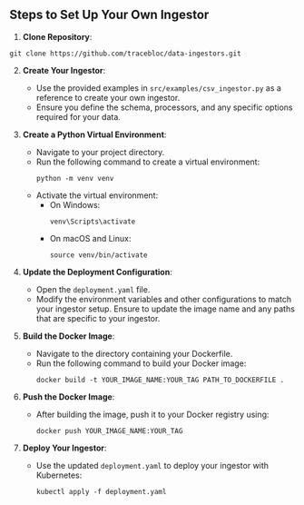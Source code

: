 
## Steps to Set Up Your Own Ingestor

1. **Clone Repository**:
```
git clone https://github.com/tracebloc/data-ingestors.git
```

2. **Create Your Ingestor**: 
   - Use the provided examples in `src/examples/csv_ingestor.py` as a reference to create your own ingestor. 
   - Ensure you define the schema, processors, and any specific options required for your data.

3. **Create a Python Virtual Environment**:
   - Navigate to your project directory.
   - Run the following command to create a virtual environment:
     ```commandline
     python -m venv venv
     ```
   - Activate the virtual environment:
     - On Windows:
       ```commandline
       venv\Scripts\activate
       ```
     - On macOS and Linux:
       ```commandline
       source venv/bin/activate
       ```

4. **Update the Deployment Configuration**:
   - Open the `deployment.yaml` file.
   - Modify the environment variables and other configurations to match your ingestor setup. Ensure to update the image name and any paths that are specific to your ingestor.

5. **Build the Docker Image**:
   - Navigate to the directory containing your Dockerfile.
   - Run the following command to build your Docker image:
     ```commandline
     docker build -t YOUR_IMAGE_NAME:YOUR_TAG PATH_TO_DOCKERFILE .
     ```

6. **Push the Docker Image**:
   - After building the image, push it to your Docker registry using:
     ```commandline
     docker push YOUR_IMAGE_NAME:YOUR_TAG
     ```

7. **Deploy Your Ingestor**:
   - Use the updated `deployment.yaml` to deploy your ingestor with Kubernetes:
     ```commandline
     kubectl apply -f deployment.yaml
     ```
